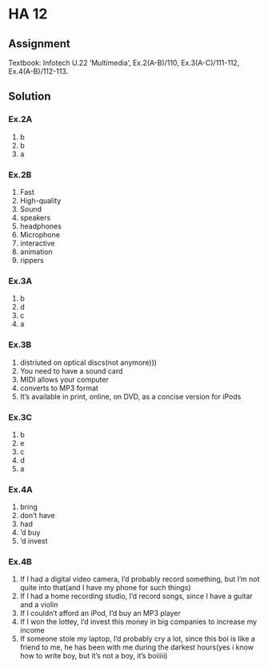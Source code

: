 # HA 12

## Assignment

Textbook: Infotech U.22 ‘Multimedia’, Ex.2(A-B)/110, Ex.3(A-C)/111-112, Ex.4(A-B)/112-113.

## Solution

### Ex.2A

1. b
2. b
3. a

### Ex.2B

1. Fast
2. High-quality
3. Sound
4. speakers
5. headphones
6. Microphone
7. interactive
8. animation
9. rippers

### Ex.3A

1. b
2. d
3. c
4. a

### Ex.3B

1. distriuted on optical discs(not anymore)))
2. You need to have a sound card
3. MIDI allows your computer
4. converts to MP3 format
5. It’s available in print, online, on DVD, as a concise version for iPods

### Ex.3C

1. b
2. e
3. c
4. d
5. a

### Ex.4A

1. bring
2. don’t have
3. had
4. ’d buy
5. ’d invest

### Ex.4B

1. If I had a digital video camera, I’d probably record something, but I’m not quite into that(and I have my phone for such things)
2. If I had a home recording studio, I’d record songs, since I have a guitar and a violin
3. If I couldn’t afford an iPod, I’d buy an MP3 player
4. If I won the lottey, I’d invest this money in big companies to increase my income
5. If someone stole my laptop, I’d probably cry a lot, since this boi is like a friend to me, he has been with me during the darkest hours(yes i know how to write boy, but it’s not a boy, it’s boiiiii)

